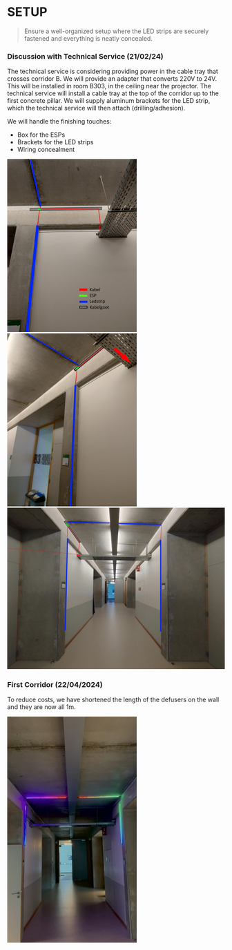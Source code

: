 # SETUP

> Ensure a well-organized setup where the LED strips are securely fastened and everything is neatly concealed.

### Discussion with Technical Service (21/02/24)

The technical service is considering providing power in the cable tray that crosses corridor B. We will provide an adapter that converts 220V to 24V. This will be installed in room B303, in the ceiling near the projector. The technical service will install a cable tray at the top of the corridor up to the first concrete pillar. We will supply aluminum brackets for the LED strip, which the technical service will then attach (drilling/adhesion).

We will handle the finishing touches:

- Box for the ESPs
- Brackets for the LED strips
- Wiring concealment

<img src="./images/Opstelling 1.jpg" alt="image" width="300" height="auto">
<img src="./images/Opstelling 2.jpg" alt="image" width="300" height="auto">
<img src="./images/Opstelling 3.jpg" alt="image" width="600" height="auto">

### First Corridor (22/04/2024)
To reduce costs, we have shortened the length of the defusers on the wall and they are now all 1m.

<img src="./images/First_Corridor.jpg" alt="image" width="300" heigt="auto">


